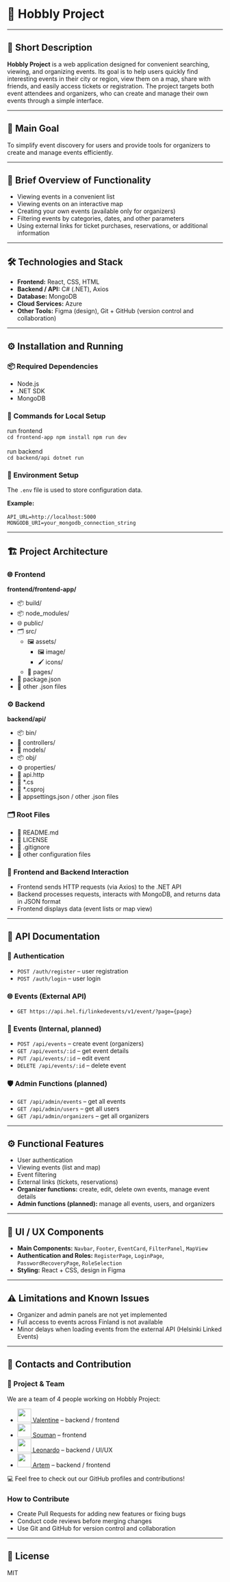 # 🎉 Hobbly Project

---

## 📖 Short Description
**Hobbly Project** is a web application designed for convenient searching, viewing, and organizing events. Its goal is to help users quickly find interesting events in their city or region, view them on a map, share with friends, and easily access tickets or registration. The project targets both event attendees and organizers, who can create and manage their own events through a simple interface.

---

## 🎯 Main Goal
To simplify event discovery for users and provide tools for organizers to create and manage events efficiently.

---

## 🔹 Brief Overview of Functionality
- Viewing events in a convenient list  
- Viewing events on an interactive map  
- Creating your own events (available only for organizers)  
- Filtering events by categories, dates, and other parameters  
- Using external links for ticket purchases, reservations, or additional information  

---

## 🛠 Technologies and Stack
- **Frontend:** React, CSS, HTML  
- **Backend / API:** C# (.NET), Axios  
- **Database:** MongoDB  
- **Cloud Services:** Azure  
- **Other Tools:** Figma (design), Git + GitHub (version control and collaboration)  

---

## ⚙️ Installation and Running

### 📦 Required Dependencies
- Node.js  
- .NET SDK  
- MongoDB  

### 🚀 Commands for Local Setup
run frontend <br/>
`
cd frontend-app
npm install
npm run dev
`<br/><br/>
run backend<br/>
`
cd backend/api
dotnet run
`

### 🔧 Environment Setup
The `.env` file is used to store configuration data.  

**Example:**<br/><br/>
`
API_URL=http://localhost:5000
MONGODB_URI=your_mongodb_connection_string
`

---

## 🏗 Project Architecture

### 🌐 Frontend
**frontend/frontend-app/**  
- 📦 build/  
- 📦 node_modules/  
- 🌐 public/  
- 🗂 src/  
  - 🖼 assets/  
    - 🖼 image/  
    - 🖌 icons/  
  - 📄 pages/  
- 📄 package.json  
- 📄 other .json files  

### ⚙️ Backend
**backend/api/**  
- 📦 bin/  
- 📂 controllers/  
- 📂 models/  
- 📦 obj/  
- ⚙️ properties/  
- 📄 api.http  
- 📄 *.cs  
- 📄 *.csproj  
- 📄 appsettings.json / other .json files  

### 🗂 Root Files
- 📄 README.md  
- 📄 LICENSE  
- 📄 .gitignore  
- 📄 other configuration files


### 🔗 Frontend and Backend Interaction
- Frontend sends HTTP requests (via Axios) to the .NET API  
- Backend processes requests, interacts with MongoDB, and returns data in JSON format  
- Frontend displays data (event lists or map view)  

---

## 📡 API Documentation

### 🔑 Authentication
- `POST /auth/register` – user registration  
- `POST /auth/login` – user login  

### 🌐 Events (External API)
- `GET https://api.hel.fi/linkedevents/v1/event/?page={page}`  

### 🏢 Events (Internal, planned)
- `POST /api/events` – create event (organizers)  
- `GET /api/events/:id` – get event details  
- `PUT /api/events/:id` – edit event  
- `DELETE /api/events/:id` – delete event  

### 🛡 Admin Functions (planned)
- `GET /api/admin/events` – get all events  
- `GET /api/admin/users` – get all users  
- `GET /api/admin/organizers` – get all organizers  

---

## ⚙️ Functional Features
- User authentication  
- Viewing events (list and map)  
- Event filtering  
- External links (tickets, reservations)  
- **Organizer functions:** create, edit, delete own events, manage event details  
- **Admin functions (planned):** manage all events, users, and organizers  

---

## 🎨 UI / UX Components
- **Main Components:** `Navbar`, `Footer`, `EventCard`, `FilterPanel`, `MapView`  
- **Authentication and Roles:** `RegisterPage`, `LoginPage`, `PasswordRecoveryPage`, `RoleSelection`  
- **Styling:** React + CSS, design in Figma  

---

## ⚠️ Limitations and Known Issues
- Organizer and admin panels are not yet implemented  
- Full access to events across Finland is not available  
- Minor delays when loading events from the external API (Helsinki Linked Events)  

---

## 👥 Contacts and Contribution

### 👥 Project & Team

We are a team of 4 people working on Hobbly Project:

- [<img src="https://github.com/WellNoteOne.png" width="32" height="32"> Valentine](https://github.com/WellNoteOne) – backend / frontend  
- [<img src="https://github.com/Souman-ux.png" width="32" height="32"> Souman](https://github.com/Souman-ux) – frontend  
- [<img src="https://github.com/LeoBC24.png" width="32" height="32"> Leonardo](https://github.com/LeoBC24) – backend / UI/UX  
- [<img src="https://github.com/ArtemSpr.png" width="32" height="32"> Artem](https://github.com/ArtemSpr) – backend / frontend


💻 Feel free to check out our GitHub profiles and contributions!


### How to Contribute
- Create Pull Requests for adding new features or fixing bugs  
- Conduct code reviews before merging changes  
- Use Git and GitHub for version control and collaboration  

---

## 📄 License
MIT
